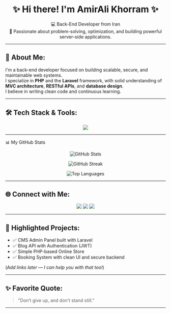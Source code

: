 <h1 align="center">✨ Hi there! I'm AmirAli Khorram ✨</h1>

<p align="center">
  💻 Back-End Developer from Iran <br>
  🌱 Passionate about problem-solving, optimization, and building powerful server-side applications.
</p>

---

## 🧩 About Me:

I'm a back-end developer focused on building scalable, secure, and maintainable web systems.  
I specialize in **PHP** and the **Laravel** framework, with solid understanding of **MVC architecture**, **RESTful APIs**, and **database design**.  
I believe in writing clean code and continuous learning.

---

## 🛠️ Tech Stack & Tools:

<p align="center">
  <img src="https://skillicons.dev/icons?i=html,css,js,php,laravel,git,github,vscode" />
</p>

---

📊 My GitHub Stats
<p align="center"> <img src="https://github-readme-stats.vercel.app/api?username=AmirAlikhorram&show_icons=true&theme=tokyonight&hide_border=true&include_all_commits=true&count_private=true" alt="GitHub Stats" /> </p> <p align="center"> <img src="https://github-readme-streak-stats.herokuapp.com?user=AmirAlikhorram&theme=tokyonight&hide_border=true" alt="GitHub Streak" /> </p> <p align="center"> <img src="https://github-readme-stats.vercel.app/api/top-langs/?username=AmirAlikhorram&layout=compact&theme=tokyonight&hide_border=true" alt="Top Languages" /> </p>

---

## 🌐 Connect with Me:

<p align="center">
  <!-- Replace # with your actual links -->
  <a href="َAmir.k1385000@gmail.com"><img src="https://img.shields.io/badge/-Email-D14836?style=for-the-badge&logo=gmail&logoColor=white" /></a>
  <a href="https://t.me/@Amir_IYkm"><img src="https://img.shields.io/badge/-Telegram-26A5E4?style=for-the-badge&logo=telegram&logoColor=white" /></a>
  <a href="https://instagram.com/amiralii_khorram"><img src="https://img.shields.io/badge/-Instagram-E4405F?style=for-the-badge&logo=instagram&logoColor=white" /></a>
</p>

---

## 📂 Highlighted Projects:

- ✅ CMS Admin Panel built with Laravel  
- ✅ Blog API with Authentication (JWT)  
- ✅ Simple PHP-based Online Store  
- ✅ Booking System with clean UI and secure backend

(*Add links later — I can help you with that too!*)

---

## ✨ Favorite Quote:

> "Don’t give up, and don’t stand still."

---
